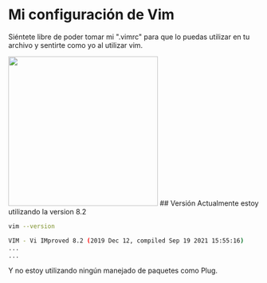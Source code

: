 # Mi configuración de Vim

Siéntete libre de poder tomar mi ".vimrc" para que lo puedas utilizar en tu archivo y sentirte como yo al utilizar vim.

<img src="https://upload.wikimedia.org/wikipedia/commons/thumb/9/9f/Vimlogo.svg/1022px-Vimlogo.svg.png" width="300" heigth="400" />
## Versión
Actualmente estoy utilizando la version 8.2

```bash
vim --version

VIM - Vi IMproved 8.2 (2019 Dec 12, compiled Sep 19 2021 15:55:16)
...
...
```

Y no estoy utilizando ningún manejado de paquetes como Plug.



